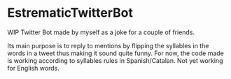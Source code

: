 # EstrematicTwitterBot
WIP Twitter Bot made by myself as a joke for a couple of friends. 

Its main purpose is to reply to mentions by flipping the syllables in the words in a tweet thus making it sound quite funny.
For now, the code made is working according to syllables rules in Spanish/Catalan. Not yet working for English words.
